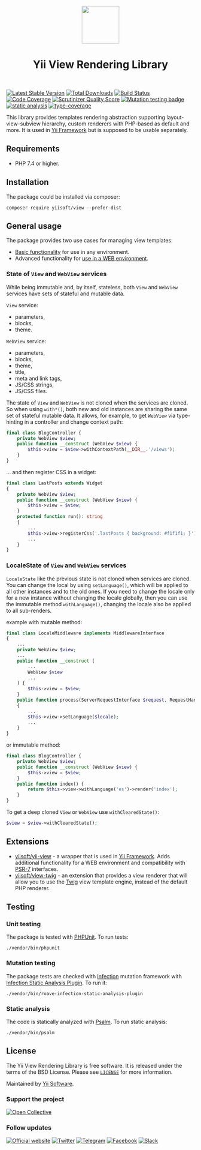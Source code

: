 <p align="center">
    <a href="https://github.com/yiisoft" target="_blank">
        <img src="https://yiisoft.github.io/docs/images/yii_logo.svg" height="100px">
    </a>
    <h1 align="center">Yii View Rendering Library</h1>
    <br>
</p>

[![Latest Stable Version](https://poser.pugx.org/yiisoft/view/v/stable.png)](https://packagist.org/packages/yiisoft/view)
[![Total Downloads](https://poser.pugx.org/yiisoft/view/downloads.png)](https://packagist.org/packages/yiisoft/view)
[![Build Status](https://github.com/yiisoft/view/workflows/build/badge.svg)](https://github.com/yiisoft/view/actions?query=workflow%3Abuild)
[![Code Coverage](https://scrutinizer-ci.com/g/yiisoft/view/badges/coverage.png?s=31d80f1036099e9d6a3e4d7738f6b000b3c3d10e)](https://scrutinizer-ci.com/g/yiisoft/view/?branch=master)
[![Scrutinizer Quality Score](https://scrutinizer-ci.com/g/yiisoft/view/badges/quality-score.png?s=b1074a1ff6d0b214d54fa5ab7abbb90fc092471d)](https://scrutinizer-ci.com/g/yiisoft/view/?branch=master)
[![Mutation testing badge](https://img.shields.io/endpoint?style=flat&url=https%3A%2F%2Fbadge-api.stryker-mutator.io%2Fgithub.com%2Fyiisoft%2Fview%2Fmaster)](https://dashboard.stryker-mutator.io/reports/github.com/yiisoft/view/master)
[![static analysis](https://github.com/yiisoft/view/workflows/static%20analysis/badge.svg)](https://github.com/yiisoft/view/actions?query=workflow%3A%22static+analysis%22)
[![type-coverage](https://shepherd.dev/github/yiisoft/view/coverage.svg)](https://shepherd.dev/github/yiisoft/view)

This library provides templates rendering abstraction supporting layout-view-subview hierarchy, custom renderers with
PHP-based as default and more. It is used in [Yii Framework](https://www.yiiframework.com/) but is supposed
to be usable separately.

## Requirements

- PHP 7.4 or higher.

## Installation

The package could be installed via composer:

```shell
composer require yiisoft/view --prefer-dist
```

## General usage

The package provides two use cases for managing view templates:

- [Basic functionality](docs/basic-functionality.md) for use in any environment.
- Advanced functionality for [use in a WEB environment](docs/use-in-web-environment.md).

### State of `View` and `WebView` services

While being immutable and, by itself, stateless, both `View` and `WebView` services have sets of stateful and mutable
data.

`View` service:
- parameters,
- blocks,
- theme.

`WebView` service:
- parameters,
- blocks,
- theme,
- title,
- meta and link tags,
- JS/CSS strings,
- JS/CSS files.

The state of `View` and `WebView` is not cloned when the services are cloned. So when
using `with*()`, both new and old instances are sharing the same set of stateful mutable data. It allows, for example,
to get `WebView` via type-hinting in a controller and change context path:

```php
final class BlogController {
    private WebView $view;
    public function __construct (WebView $view) {
        $this->view = $view->withContextPath(__DIR__.'/views');
    }
}
```

... and then register CSS in a widget:

```php
final class LastPosts extends Widget 
{    
    private WebView $view;
    public function __construct (WebView $view) {
        $this->view = $view;
    }
    protected function run(): string
    {
        ...
        $this->view->registerCss('.lastPosts { background: #f1f1f1; }');
        ...
    }
}
```

### LocaleState of `View` and `WebView` services
`LocaleState` like the previous state is not cloned when services are cloned. You can change the local by using `setLanguage()`, which will be applied to all other instances and to the old ones. If you need to change the locale only for a new instance without changing the locale globally, then you can use the immutable method `withLanguage()`, changing the locale also be applied to all sub-renders.

example with mutable method:
```php
final class LocaleMiddleware implements MiddlewareInterface
{    
    ...
    private WebView $view;
    ...
    public function __construct (
        ...
        WebView $view
        ...
    ) {
        $this->view = $view;
    }
    public function process(ServerRequestInterface $request, RequestHandlerInterface $handler): ResponseInterface
    {
        ...
        $this->view->setLanguage($locale);
        ...
    }
}
````
or immutable method:
```php
final class BlogController {
    private WebView $view;
    public function __construct (WebView $view) {
        $this->view = $view;
    }
    public function index() {
        return $this->view->withLanguage('es')->render('index');
    }
}
```

To get a deep cloned `View` or `WebView` use `withClearedState()`: 

```php
$view = $view->withClearedState();
```

## Extensions
  
- [yiisoft/yii-view](https://github.com/yiisoft/yii-view) - a wrapper that is used in
  [Yii Framework]((https://www.yiiframework.com/)). Adds additional functionality for a WEB
  environment and compatibility with [PSR-7](https://www.php-fig.org/psr/psr-7) interfaces.
- [yiisoft/view-twig](https://github.com/yiisoft/view-twig) - an extension that provides a view renderer that will
  allow you to use the [Twig](https://twig.symfony.com) view template engine, instead of the default PHP renderer.

## Testing

### Unit testing

The package is tested with [PHPUnit](https://phpunit.de/). To run tests:

```shell
./vendor/bin/phpunit
```

### Mutation testing

The package tests are checked with [Infection](https://infection.github.io/) mutation framework with
[Infection Static Analysis Plugin](https://github.com/Roave/infection-static-analysis-plugin). To run it:

```shell
./vendor/bin/roave-infection-static-analysis-plugin
```

### Static analysis

The code is statically analyzed with [Psalm](https://psalm.dev/). To run static analysis:

```shell
./vendor/bin/psalm
```

## License

The Yii View Rendering Library is free software. It is released under the terms of the BSD License.
Please see [`LICENSE`](./LICENSE.md) for more information.

Maintained by [Yii Software](https://www.yiiframework.com/).

### Support the project

[![Open Collective](https://img.shields.io/badge/Open%20Collective-sponsor-7eadf1?logo=open%20collective&logoColor=7eadf1&labelColor=555555)](https://opencollective.com/yiisoft)

### Follow updates

[![Official website](https://img.shields.io/badge/Powered_by-Yii_Framework-green.svg?style=flat)](https://www.yiiframework.com/)
[![Twitter](https://img.shields.io/badge/twitter-follow-1DA1F2?logo=twitter&logoColor=1DA1F2&labelColor=555555?style=flat)](https://twitter.com/yiiframework)
[![Telegram](https://img.shields.io/badge/telegram-join-1DA1F2?style=flat&logo=telegram)](https://t.me/yii3en)
[![Facebook](https://img.shields.io/badge/facebook-join-1DA1F2?style=flat&logo=facebook&logoColor=ffffff)](https://www.facebook.com/groups/yiitalk)
[![Slack](https://img.shields.io/badge/slack-join-1DA1F2?style=flat&logo=slack)](https://yiiframework.com/go/slack)
